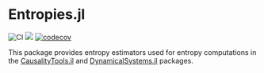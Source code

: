 # Entropies.jl

![CI](https://github.com/juliadynamics/Entropies.jl/workflows/CI/badge.svg)
[![](https://img.shields.io/badge/docs-dev-blue.svg)](https://juliadynamics.github.io/Entropies.jl/dev/)
[![codecov](https://codecov.io/gh/juliadynamics/Entropies.jl/branch/master/graph/badge.svg?token=6XlPGg5nRG)](undefined)



This package provides entropy estimators used for entropy computations in the [CausalityTools.jl](https://github.com/JuliaDynamics/CausalityTools.jl) and [DynamicalSystems.jl](https://github.com/JuliaDynamics/DynamicalSystems.jl) packages.
